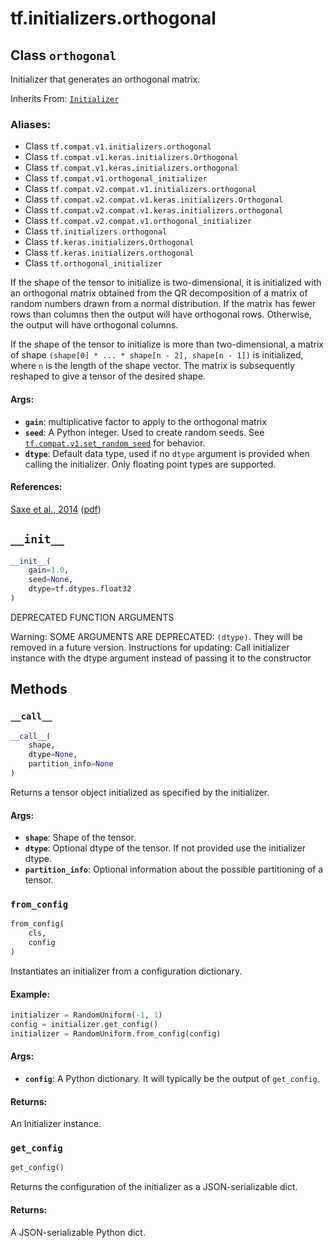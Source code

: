 <div itemscope itemtype="http://developers.google.com/ReferenceObject">
<meta itemprop="name" content="tf.initializers.orthogonal" />
<meta itemprop="path" content="Stable" />
<meta itemprop="property" content="__call__"/>
<meta itemprop="property" content="__init__"/>
<meta itemprop="property" content="from_config"/>
<meta itemprop="property" content="get_config"/>
</div>

# tf.initializers.orthogonal

## Class `orthogonal`

Initializer that generates an orthogonal matrix.

Inherits From: [`Initializer`](../../tf/keras/initializers/Initializer.md)

### Aliases:

* Class `tf.compat.v1.initializers.orthogonal`
* Class `tf.compat.v1.keras.initializers.Orthogonal`
* Class `tf.compat.v1.keras.initializers.orthogonal`
* Class `tf.compat.v1.orthogonal_initializer`
* Class `tf.compat.v2.compat.v1.initializers.orthogonal`
* Class `tf.compat.v2.compat.v1.keras.initializers.Orthogonal`
* Class `tf.compat.v2.compat.v1.keras.initializers.orthogonal`
* Class `tf.compat.v2.compat.v1.orthogonal_initializer`
* Class `tf.initializers.orthogonal`
* Class `tf.keras.initializers.Orthogonal`
* Class `tf.keras.initializers.orthogonal`
* Class `tf.orthogonal_initializer`

<!-- Placeholder for "Used in" -->

If the shape of the tensor to initialize is two-dimensional, it is initialized
with an orthogonal matrix obtained from the QR decomposition of a matrix of
random numbers drawn from a normal distribution.
If the matrix has fewer rows than columns then the output will have orthogonal
rows. Otherwise, the output will have orthogonal columns.

If the shape of the tensor to initialize is more than two-dimensional,
a matrix of shape `(shape[0] * ... * shape[n - 2], shape[n - 1])`
is initialized, where `n` is the length of the shape vector.
The matrix is subsequently reshaped to give a tensor of the desired shape.

#### Args:


* <b>`gain`</b>: multiplicative factor to apply to the orthogonal matrix
* <b>`seed`</b>: A Python integer. Used to create random seeds. See
  <a href="../../tf/random/set_random_seed.md"><code>tf.compat.v1.set_random_seed</code></a> for behavior.
* <b>`dtype`</b>: Default data type, used if no `dtype` argument is provided when
  calling the initializer. Only floating point types are supported.

#### References:

[Saxe et al., 2014](https://openreview.net/forum?id=_wzZwKpTDF_9C)
([pdf](https://arxiv.org/pdf/1312.6120.pdf))


<h2 id="__init__"><code>__init__</code></h2>

``` python
__init__(
    gain=1.0,
    seed=None,
    dtype=tf.dtypes.float32
)
```

DEPRECATED FUNCTION ARGUMENTS

Warning: SOME ARGUMENTS ARE DEPRECATED: `(dtype)`. They will be removed in a future version.
Instructions for updating:
Call initializer instance with the dtype argument instead of passing it to the constructor



## Methods

<h3 id="__call__"><code>__call__</code></h3>

``` python
__call__(
    shape,
    dtype=None,
    partition_info=None
)
```

Returns a tensor object initialized as specified by the initializer.


#### Args:


* <b>`shape`</b>: Shape of the tensor.
* <b>`dtype`</b>: Optional dtype of the tensor. If not provided use the initializer
  dtype.
* <b>`partition_info`</b>: Optional information about the possible partitioning of a
  tensor.

<h3 id="from_config"><code>from_config</code></h3>

``` python
from_config(
    cls,
    config
)
```

Instantiates an initializer from a configuration dictionary.


#### Example:



```python
initializer = RandomUniform(-1, 1)
config = initializer.get_config()
initializer = RandomUniform.from_config(config)
```

#### Args:


* <b>`config`</b>: A Python dictionary. It will typically be the output of
  `get_config`.


#### Returns:

An Initializer instance.


<h3 id="get_config"><code>get_config</code></h3>

``` python
get_config()
```

Returns the configuration of the initializer as a JSON-serializable dict.


#### Returns:

A JSON-serializable Python dict.




